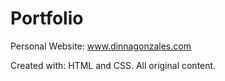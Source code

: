 Portfolio
=========
Personal Website:     www.dinnagonzales.com

Created with: HTML and CSS.
All original content. 
